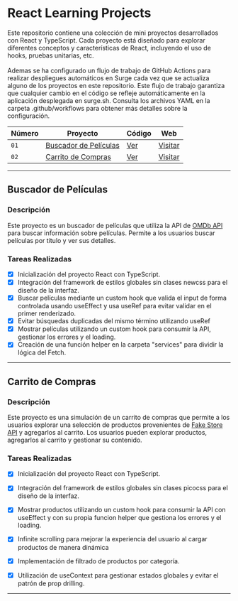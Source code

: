 ﻿# React Learning Projects

Este repositorio contiene una colección de mini proyectos desarrollados con React y TypeScript. Cada proyecto está diseñado para explorar diferentes conceptos y características de React, incluyendo el uso de hooks, pruebas unitarias, etc.<br><br>
Ademas se ha configurado un flujo de trabajo de GitHub Actions para realizar despliegues automáticos en Surge cada vez que se actualiza alguno de los proyectos en este repositorio. Este flujo de trabajo garantiza que cualquier cambio en el código se refleje automáticamente en la aplicación desplegada en surge.sh. Consulta los archivos YAML en la carpeta .github/workflows para obtener más detalles sobre la configuración.

| Número | Proyecto | Código | Web |
| --- | --- | --- | --- |
| `01` | [Buscador de Películas](#buscador-de-películas) | [Ver](buscador-peliculas/) | [Visitar](https://grey-jewel.surge.sh/) |
| `02` | [Carrito de Compras](#carrito-de-compras) | [Ver](carrito-compras/) | [Visitar](https://bizarre-chair.surge.sh/) |


---

## Buscador de Películas

### Descripción

Este proyecto es un buscador de películas que utiliza la API de [OMDb API](https://www.omdbapi.com/) para buscar información sobre películas. Permite a los usuarios buscar películas por título y ver sus detalles.

### Tareas Realizadas

- [x] Inicialización del proyecto React con TypeScript.
- [x] Integración del framework de estilos globales sin clases newcss para el diseño de la interfaz.
- [x] Buscar películas mediante un custom hook que valida el input de forma controlada usando useEffect y usa useRef para evitar validar en el primer renderizado.
- [x] Evitar búsquedas duplicadas del mismo término utilizando useRef
- [x] Mostrar películas utilizando un custom hook para consumir la API, gestionar los errores y el loading.
- [x] Creación de una función helper en la carpeta "services" para dividir la lógica del Fetch.

---

## Carrito de Compras

### Descripción

Este proyecto es una simulación de un carrito de compras que permite a los usuarios explorar una selección de productos provenientes de [Fake Store API](https://fakestoreapi.com/) y agregarlos al carrito. Los usuarios pueden explorar productos, agregarlos al carrito y gestionar su contenido.

### Tareas Realizadas

- [x] Inicialización del proyecto React con TypeScript.
- [x] Integración del framework de estilos globales sin clases picocss para el diseño de la interfaz.
- [x] Mostrar productos utilizando un custom hook para consumir la API con useEffect y con su propia funcion helper que gestiona los errores y el loading.
- [x] Infinite scrolling para mejorar la experiencia del usuario al cargar productos de manera dinámica
- [x] Implementación de filtrado de productos por categoría.
- [x] Utilización de useContext para gestionar estados globales y evitar el patrón de prop drilling.


---
